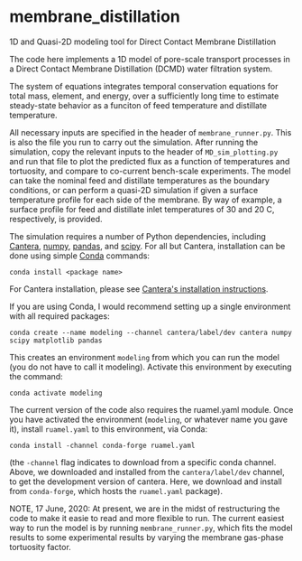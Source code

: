 # membrane_distillation
1D and Quasi-2D modeling tool for Direct Contact Membrane Distillation

The code here implements a 1D model of pore-scale transport processes in a Direct Contact Membrane Distillation (DCMD) water filtration system.

The system of equations integrates temporal conservation equations for total mass, element, and energy, over a sufficiently long time to estimate steady-state behavior as a funciton of feed temperature and distillate temperature.

All necessary inputs are specified in the header of `membrane_runner.py`.  This is also the file you run to carry out the simulation.
After running the simulation, copy the relevant inputs to the header of `MD_sim_plotting.py` and run that file to plot the predicted flux as a function of temperatures and tortuosity, and compare to co-current bench-scale experiments.
The model can take the nominal feed and distillate temperatures as the boundary conditions, or can perform a quasi-2D simulation if given a surface temperature profile for each side of the membrane.  By way of example, a surface profile for feed and distillate inlet temperatures of 30 and 20 C, respectively, is provided.

The simulation requires a number of Python dependencies, including [Cantera](https://cantera.org), [numpy](http://www.numpy.org/), [pandas](https://pandas.pydata.org/), and [scipy](https://www.scipy.org/).  For all but Cantera, installation can be done using simple [Conda](https://conda.io/) commands:

  ```conda install <package name>```
  
For Cantera installation, please see [Cantera's installation instructions](https://cantera.org/install/index.html).

If you are using Conda, I would recommend setting up a single environment with all required packages:

```conda create --name modeling --channel cantera/label/dev cantera numpy scipy matplotlib pandas```

This creates an environment `modeling` from which you can run the model (you do not have to call it modeling). Activate this environment by executing the command:

```conda activate modeling```

The current version of the code also requires the ruamel.yaml module. Once you have activated the environment (`modeling`, or whatever name you gave it), install `ruamel.yaml` to this environment, via Conda:

```conda install -channel conda-forge ruamel.yaml```

(the `-channel` flag indicates to download from a specific conda channel.  Above, we downloaded and installed from the `cantera/label/dev` channel, to get the development version of cantera.  Here, we download and install from `conda-forge`, which hosts the `ruamel.yaml` package).

NOTE, 17 June, 2020: At present, we are in the midst of restructuring the code to make it easie to read and more flexible to run. The current easiest way to run the model is by running `membrane_runner.py`, which fits the model results to some experimental results by varying the membrane gas-phase tortuosity factor.
